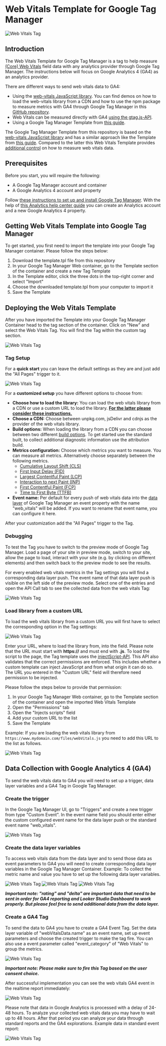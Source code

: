 # Web Vitals Template for Google Tag Manager

![Web Vitals Tag](docs/img/web-vitals-gtm-1.PNG)

## Introduction
The Web Vitals Template for Google Tag Manager is a tag to help measure [(Core) Web Vitals](https://web.dev/vitals/) field data with any analytics provider through Google Tag Manager. The instructions below will focus on Google Analytics 4 (GA4) as an analytics provider.

There are different ways to send web vitals data to GA4:

- Using the [web-vitals JavaScript library](https://github.com/GoogleChrome/web-vitals). You can find demos on how to load the web-vitals library from a CDN and how to use the npm package to measure metrics with GA4 through Google Tag Manager in this [GitHub repository](https://github.com/google-marketing-solutions/web-performance-lab/tree/main/workshop/web-vitals-lib).
- Web Vitals can be measured directly with GA4 [using the gtag.js-API](https://github.com/GoogleChrome/web-vitals#using-gtagjs-google-analytics-4).
- Using a Google Tag Manager Template from [this guide](https://www.simoahava.com/analytics/track-core-web-vitals-in-ga4-with-google-tag-manager/).

The Google Tag Manager Template from this repository is based on the [web-vitals JavaScript library](https://github.com/GoogleChrome/web-vitals) and has a similar approach like the Template from [this guide](https://www.simoahava.com/analytics/track-core-web-vitals-in-ga4-with-google-tag-manager/). Compared to the latter this Web Vitals Template provides [additional control](#tag-setup) on how to measure web vitals data.

## Prerequisites

Before you start, you will require the following:

-  A Google Tag Manager account and container
-  A Google Analytics 4 account and property

Follow [these instructions to set up and install Google Tag Manager](https://developers.google.com/tag-platform/tag-manager/web). With the help of [this Analytics help center guide](https://support.google.com/analytics/answer/9304153) you can create an Analytics account and a new Google Analytics 4 property.

## Getting Web Vitals Template into Google Tag Manager

To get started, you first need to import the template into your Google Tag Manager container. Please follow the steps below:

1. Download the template.tpl file from this repository
2. In your Google Tag Manager Web container, go to the Template section of the container and create a new Tag Template
3. In the Template editor, click the three dots in the top-right corner and select "Import"
4. Choose the downloaded template.tpl from your computer to import it
5. Save the Template

## Deploying the Web Vitals Template

After you have imported the Template into your Google Tag Manager Container head to the tag section of the container. Click on "New" and select the Web Vitals Tag. You will find the Tag within the custom tag section.

![Web Vitals Tag](docs/img/web-vitals-gtm-2.PNG)

### Tag Setup

For a **quick start** you can leave the default settings as they are and just add the "All Pages" trigger to it.

![Web Vitals Tag](docs/img/web-vitals-gtm-3.PNG)

For a **customized setup** you have different options to choose from:

- **Choose how to load the library:** You can load the web vitals library from a CDN or use a custom URL to load the library. **[For the latter please consider these instructions.](#load-library-from-a-custom-url)**
- **Choose a CDN:** Choose between unpkg.com, jsDelivr and cdnjs as the provider of the web vitals library.
- **Build options:** When loading the library from a CDN you can choose between two different [build options](https://github.com/GoogleChrome/web-vitals#build-options). To get started use the standard built, to collect additional diagnostic information use the attribution build.
- **Metrics configuration:** Choose which metrics you want to measure. You can measure all metrics. Alternatively choose separately between the following metrics.
    + [Cumulative Layout Shift (CLS)](https://web.dev/cls/)
    + [First Input Delay (FID)](https://web.dev/fid/)
    + [Largest Contentful Paint (LCP)](https://web.dev/lcp/)
    + [Interaction to next Paint (INP)](https://web.dev/inp/)
    + [First Contentful Paint (FCP)](https://web.dev/fcp/)
    + [Time to First Byte (TTFB)](https://web.dev/ttfb/)
- **Event name:** Per default for every push of web vitals data into the [data layer](https://developers.google.com/tag-platform/tag-manager/datalayer) of Google Tag Manager an event property with the name "web_vitals" will be added. If you want to rename that event name, you can configure it here.

After your customization add the "All Pages" trigger to the Tag.

### Debugging

To test the Tag you have to switch to the preview mode of Google Tag Manager. Load a page of your site in preview mode, switch to your site, allow the page to load, interact with your site (e.g. by clicking on different elements) and then switch back to the preview mode to see the results.

For every enabled web vitals metrics in the Tag settings you will find a corresponding data layer push. The event name of that data layer push is visible on the left side of the preview mode. Select one of the entries and open the API Call tab to see the collected data from the web vitals Tag:

![Web Vitals Tag](docs/img/web-vitals-gtm-4.PNG)

### Load library from a custom URL

To load the web vitals library from a custom URL you will first have to select the corresponding option in the Tag settings:

![Web Vitals Tag](docs/img/web-vitals-gtm-5.PNG)

Enter your URL, where to load the library from, into the field. Please note that the URL must start with **https://** and must end with **.js**. To load the script to the page, the Tag template uses the [injectScript-API](https://developers.google.com/tag-platform/tag-manager/templates/api#injectscript). This API also validates that the correct permissions are enforced. This includes whether a custom template can inject JavaScript and from what origin it can do so. The URL you entered in the "Custom URL" field will therefore need permission to be injected.

Please follow the steps below to provide that permission:

1. In your Google Tag Manager Web container, go to the Template section of the container and open the imported Web Vitals Template
2. Open the "Permissions" tab
3. Open the "Injects scripts" field
4. Add your custom URL to the list
5. Save the Template

Example: If you are loading the web vitals library from ``https://www.mydomain.com/files/webVitals.js`` you need to add this URL to the list as follows.

![Web Vitals Tag](docs/img/web-vitals-gtm-6.PNG)

## Data Collection with Google Analytics 4 (GA4)

To send the web vitals data to GA4 you will need to set up a trigger, data layer variables and a GA4 Tag in Google Tag Manager.

### Create the trigger

In the Google Tag Manager UI, go to "Triggers" and create a new trigger from type "Custom Event". In the event name field you should enter either the custom configured event name for the data layer push or the standard event name "web_vitals".

![Web Vitals Tag](docs/img/web-vitals-gtm-7.PNG)

### Create the data layer variables

To access web vitals data from the data layer and to send those data as event parameters to GA4 you will need to create corresponding data layer variables in the Google Tag Manager Container. Example: To collect the metric name and value you have to set up the following data layer variables.

![Web Vitals Tag](docs/img/web-vitals-gtm-8.PNG)
![Web Vitals Tag](docs/img/web-vitals-gtm-9.PNG)
![Web Vitals Tag](docs/img/web-vitals-gtm-10.PNG)

***Important note: "rating" and "delta" are important data that need to be sent in order for GA4 reporting and Looker Studio Dashboard to work properly. But please feel free to send additional data from the data layer.***

### Create a GA4 Tag

To send the data to GA4 you have to create a GA4 Event Tag. Set the data layer variable of "webVitalsData.name" as an event name, set up event parameters and choose the created trigger to make the tag fire. You can also use a event parameter called "event_category" of "Web Vitals" to group the metrics.

![Web Vitals Tag](docs/img/web-vitals-gtm-11.PNG)

***Important note: Please make sure to fire this Tag based on the user consent choice.***

After successful implementation you can see the web vitals GA4 event in the realtime report immediately:

![Web Vitals Tag](docs/img/web-vitals-gtm-12.PNG)

Please note that data in Google Analytics is processed with a delay of 24-48 hours. To analyze your collected web vitals data you may have to wait up to 48 hours. After that period you can analyze your data through standard reports and the GA4 explorations. Example data in standard event report:

![Web Vitals Tag](docs/img/web-vitals-gtm-13.PNG)

